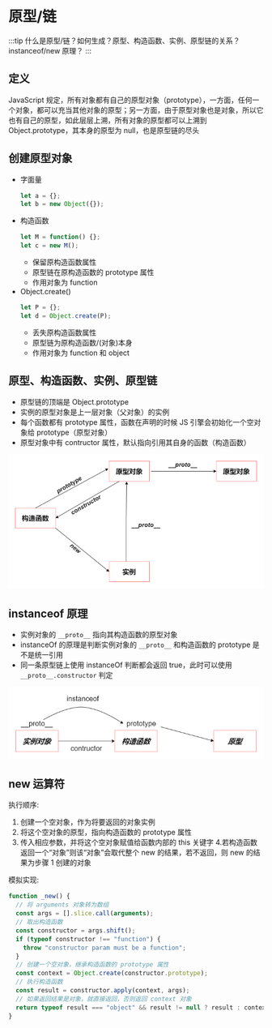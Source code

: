 # 原型/链

:::tip
什么是原型/链？如何生成？原型、构造函数、实例、原型链的关系？instanceof/new 原理？
:::

## 定义

JavaScript 规定，所有对象都有自己的原型对象（prototype），一方面，任何一个对象，都可以充当其他对象的原型；另一方面，由于原型对象也是对象，所以它也有自己的原型，如此层层上溯，所有对象的原型都可以上溯到 Object.prototype，其本身的原型为 null，也是原型链的尽头

## 创建原型对象

- 字面量
  ```javascript
  let a = {};
  let b = new Object({});
  ```
- 构造函数
  ```javascript
  let M = function() {};
  let c = new M();
  ```
  - 保留原构造函数属性
  - 原型链在原构造函数的 prototype 属性
  - 作用对象为 function
- Object.create()
  ```javascript
  let P = {};
  let d = Object.create(P);
  ```
  - 丢失原构造函数属性
  - 原型链为原构造函数/(对象)本身
  - 作用对象为 function 和 object

## 原型、构造函数、实例、原型链

- 原型链的顶端是 Object.prototype
- 实例的原型对象是上一层对象（父对象）的实例
- 每个函数都有 prototype 属性，函数在声明的时候 JS 引擎会初始化一个空对象给 prototype（原型对象）
- 原型对象中有 contructor 属性，默认指向引用其自身的函数（构造函数）

![prototype_1](/prototype_1.png "原型、构造函数、实例、原型链的关系")

## instanceof 原理

- 实例对象的 `__proto__` 指向其构造函数的原型对象
- instanceOf 的原理是判断实例对象的 `__proto__` 和构造函数的 prototype 是不是统一引用
- 同一条原型链上使用 instanceOf 判断都会返回 true，此时可以使用 `__proto__.constructor` 判定

![prototype_2](/prototype_2.png "instanceof 原理")

## new 运算符

执行顺序:

1. 创建一个空对象，作为将要返回的对象实例
2. 将这个空对象的原型，指向构造函数的 prototype 属性
3. 传入相应参数，并将这个空对象赋值给函数内部的 this 关键字 4.若构造函数返回一个“对象”则该“对象”会取代整个 new 的结果，若不返回，则 new 的结果为步骤 1 创建的对象

模拟实现:

```javascript
function _new() {
  // 将 arguments 对象转为数组
  const args = [].slice.call(arguments);
  // 取出构造函数
  const constructor = args.shift();
  if (typeof constructor !== "function") {
    throw "constructor param must be a function";
  }
  // 创建一个空对象，继承构造函数的 prototype 属性
  const context = Object.create(constructor.prototype);
  // 执行构造函数
  const result = constructor.apply(context, args);
  // 如果返回结果是对象，就直接返回，否则返回 context 对象
  return typeof result === "object" && result != null ? result : context;
}
```
